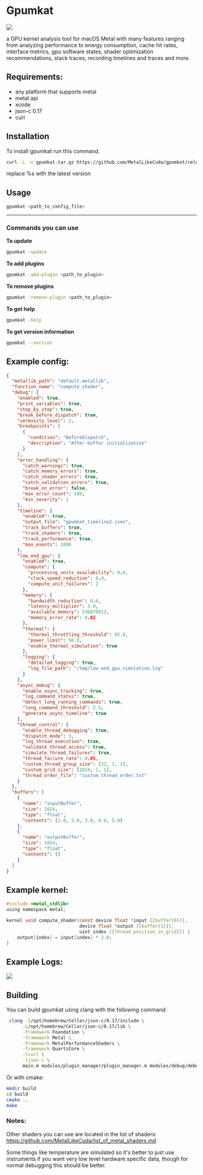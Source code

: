 # Gpumkat

<img src="gpumkat_icon.png">

a GPU kernel analysis tool for macOS Metal with many features ranging from analyzing performance to energy consumption, cache hit rates, interface metrics, gpu software states, shader optimization recommendations, stack traces, recording timelines and traces and more.

## Requirements:

- any platform that supports metal
- metal api
- xcode
- json-c 0.17
- curl

## Installation

To install gpumkat run this command.

```sh
curl -L -o gpumkat.tar.gz https://github.com/MetalLikeCuda/gpumkat/releases/download/%s/gpumkat.tar.gz && tar -xvzf gpumkat.tar.gz && cd gpumkat && sudo sh install.sh
```

replace %s with the latest version

## Usage

```sh
gpumkat <path_to_config_file>
```

---
### Commands you can use

**To update**

```sh
gpumkat -update
```

**To add plugins**

```sh
gpumkat -add-plugin <path_to_plugin>
```

**To remove plugins**

```sh
gpumkat -remove-plugin <path_to_plugin>
```

**To get help**

```sh
gpumkat -help
```

**To get version information**

```sh
gpumkat --version
```

## Example config:

```json
{
  "metallib_path": "default.metallib",
  "function_name": "compute_shader",
  "debug": {
    "enabled": true,
    "print_variables": true,
    "step_by_step": true,
    "break_before_dispatch": true,
    "verbosity_level": 2,
    "breakpoints": [
      {
        "condition": "BeforeDispatch",
        "description": "After buffer initialization"
      }
    ],
    "error_handling": {
      "catch_warnings": true,
      "catch_memory_errors": true,
      "catch_shader_errors": true,
      "catch_validation_errors": true,
      "break_on_error": false,
      "max_error_count": 100,
      "min_severity": 1
    },
    "timeline": {
      "enabled": true,
      "output_file": "gpumkat_timeline2.json",
      "track_buffers": true,
      "track_shaders": true,
      "track_performance": true,
      "max_events": 1000
    },
    "low_end_gpu": {
      "enabled": true,
      "compute": {
        "processing_units_availability": 0.6,
        "clock_speed_reduction": 0.4,
        "compute_unit_failures": 2
      },
      "memory": {
        "bandwidth_reduction": 0.6,
        "latency_multiplier": 3.0,
        "available_memory": 536870912, 
        "memory_error_rate": 0.02
      },
      "thermal": {
        "thermal_throttling_threshold": 85.0,
        "power_limit": 50.0,
        "enable_thermal_simulation": true
      },
      "logging": {
        "detailed_logging": true,
        "log_file_path": "/tmp/low_end_gpu_simulation.log"
      }
    },
    "async_debug": {
      "enable_async_tracking": true,
      "log_command_status": true,
      "detect_long_running_commands": true,
      "long_command_threshold": 2.5,
      "generate_async_timeline": true
    },
    "thread_control": {
      "enable_thread_debugging": true,
      "dispatch_mode": 3,
      "log_thread_execution": true,
      "validate_thread_access": true,
      "simulate_thread_failures": true,
      "thread_failure_rate": 0.05,
      "custom_thread_group_size": [32, 1, 1],
      "custom_grid_size": [1024, 1, 1],
      "thread_order_file": "custom_thread_order.txt"
    }
  },
  "buffers": [
    {
      "name": "inputBuffer",
      "size": 1024,
      "type": "float",
      "contents": [1.0, 2.0, 3.0, 4.0, 5.0]
    },
    {
      "name": "outputBuffer",
      "size": 1024,
      "type": "float",
      "contents": []
    }
  ]
}
```

## Example kernel:

```c
#include <metal_stdlib>
using namespace metal;

kernel void compute_shader(const device float *input [[buffer(0)]],
                           device float *output [[buffer(1)]],
                           uint index [[thread_position_in_grid]]) {
    output[index] = input[index] * 2.0;
}
```

## Example Logs:
<img src="gpumkat_logs.png">

## Building

You can build gpumkat using clang with the following command:

```sh
 clang -I/opt/homebrew/Cellar/json-c/0.17/include \
      -L/opt/homebrew/Cellar/json-c/0.17/lib \
      -framework Foundation \
      -framework Metal \
      -framework MetalPerformanceShaders \
      -framework QuartzCore \
      -lcurl \
      -ljson-c \
      main.m modules/plugin_manager/plugin_manager.m modules/debug/debug.m modules/debug/timeline_debug.m modules/update/update.m modules/memory_tracker/memory_tracker.m modules/pipeline_statistics/pipeline_statistics.m -o gpumkat
```

Or with cmake:

```sh
mkdir build
cd build
cmake ..
make
```

### Notes:

Other shaders you can use are located in the list of shaders: https://github.com/MetalLikeCuda/list_of_metal_shaders.md

Some things like temperature are simulated so it's better to just use instruments if you want very low level hardware specific data, though for normal debugging this should be better.
